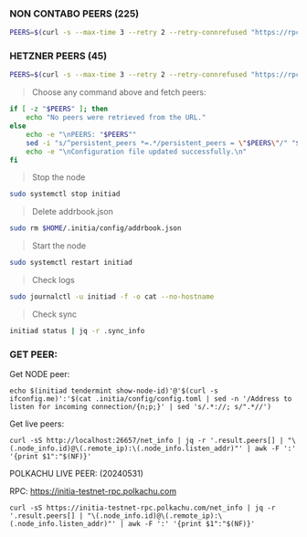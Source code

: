 ### NON CONTABO PEERS (225)
```bash
PEERS=$(curl -s --max-time 3 --retry 2 --retry-connrefused "https://rpc-initia-testnet.trusted-point.com/non_contabo_peers.txt")
```
### HETZNER PEERS (45)
```bash
PEERS=$(curl -s --max-time 3 --retry 2 --retry-connrefused "https://rpc-initia-testnet.trusted-point.com/hetzner_peers.txt")
```
> Choose any command above and fetch peers: 
```bash
if [ -z "$PEERS" ]; then
    echo "No peers were retrieved from the URL."
else
    echo -e "\nPEERS: "$PEERS""
    sed -i "s/^persistent_peers *=.*/persistent_peers = \"$PEERS\"/" "$HOME/.initia/config/config.toml"
    echo -e "\nConfiguration file updated successfully.\n"
fi
```
> Stop the node
```bash
sudo systemctl stop initiad
```
> Delete addrbook.json
```bash
sudo rm $HOME/.initia/config/addrbook.json
```
> Start the node
```bash
sudo systemctl restart initiad
```
> Check logs
```bash
sudo journalctl -u initiad -f -o cat --no-hostname
```
> Check sync
```bash
initiad status | jq -r .sync_info
```

### GET PEER: 
Get NODE peer:
```
echo $(initiad tendermint show-node-id)'@'$(curl -s ifconfig.me)':'$(cat .initia/config/config.toml | sed -n '/Address to listen for incoming connection/{n;p;}' | sed 's/.*://; s/".*//')
```

Get live peers:
```
curl -sS http://localhost:26657/net_info | jq -r '.result.peers[] | "\(.node_info.id)@\(.remote_ip):\(.node_info.listen_addr)"' | awk -F ':' '{print $1":"$(NF)}'
```

POLKACHU LIVE PEER: (20240531)

RPC: https://initia-testnet-rpc.polkachu.com

```
curl -sS https://initia-testnet-rpc.polkachu.com/net_info | jq -r '.result.peers[] | "\(.node_info.id)@\(.remote_ip):\(.node_info.listen_addr)"' | awk -F ':' '{print $1":"$(NF)}'
```

